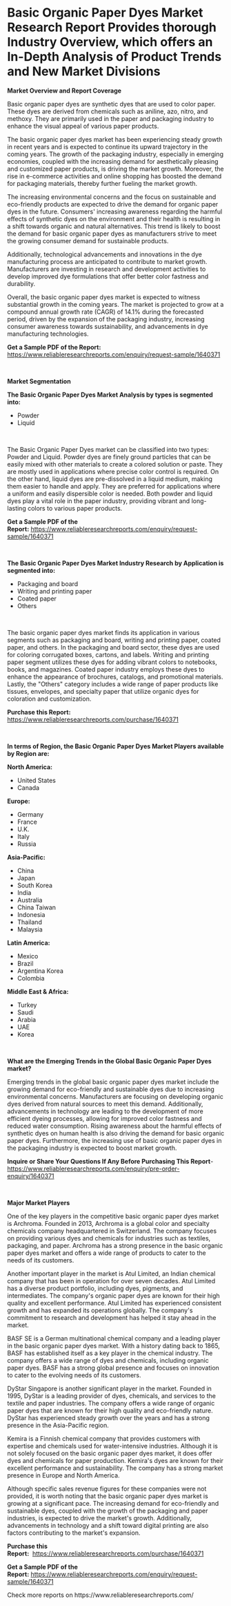 <p><h1>Basic Organic Paper Dyes Market Research Report Provides thorough Industry Overview, which offers an In-Depth Analysis of Product Trends and New Market Divisions</h1></p><p><strong>Market Overview and Report Coverage</strong></p>
<p><p>Basic organic paper dyes are synthetic dyes that are used to color paper. These dyes are derived from chemicals such as aniline, azo, nitro, and methoxy. They are primarily used in the paper and packaging industry to enhance the visual appeal of various paper products.</p><p>The basic organic paper dyes market has been experiencing steady growth in recent years and is expected to continue its upward trajectory in the coming years. The growth of the packaging industry, especially in emerging economies, coupled with the increasing demand for aesthetically pleasing and customized paper products, is driving the market growth. Moreover, the rise in e-commerce activities and online shopping has boosted the demand for packaging materials, thereby further fueling the market growth.</p><p>The increasing environmental concerns and the focus on sustainable and eco-friendly products are expected to drive the demand for organic paper dyes in the future. Consumers' increasing awareness regarding the harmful effects of synthetic dyes on the environment and their health is resulting in a shift towards organic and natural alternatives. This trend is likely to boost the demand for basic organic paper dyes as manufacturers strive to meet the growing consumer demand for sustainable products.</p><p>Additionally, technological advancements and innovations in the dye manufacturing process are anticipated to contribute to market growth. Manufacturers are investing in research and development activities to develop improved dye formulations that offer better color fastness and durability.</p><p>Overall, the basic organic paper dyes market is expected to witness substantial growth in the coming years. The market is projected to grow at a compound annual growth rate (CAGR) of 14.1% during the forecasted period, driven by the expansion of the packaging industry, increasing consumer awareness towards sustainability, and advancements in dye manufacturing technologies.</p></p>
<p><strong>Get a Sample PDF of the Report:</strong> <a href="https://www.reliableresearchreports.com/enquiry/request-sample/1640371">https://www.reliableresearchreports.com/enquiry/request-sample/1640371</a></p>
<p>&nbsp;</p>
<p><strong>Market Segmentation</strong></p>
<p><strong>The Basic Organic Paper Dyes Market Analysis by types is segmented into:</strong></p>
<p><ul><li>Powder</li><li>Liquid</li></ul></p>
<p>&nbsp;</p>
<p><p>The Basic Organic Paper Dyes market can be classified into two types: Powder and Liquid. Powder dyes are finely ground particles that can be easily mixed with other materials to create a colored solution or paste. They are mostly used in applications where precise color control is required. On the other hand, liquid dyes are pre-dissolved in a liquid medium, making them easier to handle and apply. They are preferred for applications where a uniform and easily dispersible color is needed. Both powder and liquid dyes play a vital role in the paper industry, providing vibrant and long-lasting colors to various paper products.</p></p>
<p><strong>Get a Sample PDF of the Report:</strong>&nbsp;<a href="https://www.reliableresearchreports.com/enquiry/request-sample/1640371">https://www.reliableresearchreports.com/enquiry/request-sample/1640371</a></p>
<p>&nbsp;</p>
<p><strong>The Basic Organic Paper Dyes Market Industry Research by Application is segmented into:</strong></p>
<p><ul><li>Packaging and board</li><li>Writing and printing paper</li><li>Coated paper</li><li>Others</li></ul></p>
<p>&nbsp;</p>
<p><p>The basic organic paper dyes market finds its application in various segments such as packaging and board, writing and printing paper, coated paper, and others. In the packaging and board sector, these dyes are used for coloring corrugated boxes, cartons, and labels. Writing and printing paper segment utilizes these dyes for adding vibrant colors to notebooks, books, and magazines. Coated paper industry employs these dyes to enhance the appearance of brochures, catalogs, and promotional materials. Lastly, the "Others" category includes a wide range of paper products like tissues, envelopes, and specialty paper that utilize organic dyes for coloration and customization.</p></p>
<p><strong>Purchase this Report:</strong>&nbsp; <a href="https://www.reliableresearchreports.com/purchase/1640371">https://www.reliableresearchreports.com/purchase/1640371</a></p>
<p>&nbsp;</p>
<p><strong>In terms of Region, the Basic Organic Paper Dyes Market Players available by Region are:</strong></p>
<p>
    <p> <strong> North America: </strong>
        <ul>
            <li>United States</li>
            <li>Canada</li>
        </ul>
        </p> 
    <p> <strong> Europe: </strong>
        <ul>
            <li>Germany</li>
            <li>France</li>
            <li>U.K.</li>
            <li>Italy</li>
            <li>Russia</li>
        </ul>
        </p> 
    <p> <strong> Asia-Pacific: </strong>
        <ul>
            <li>China</li>
            <li>Japan</li>
            <li>South Korea</li>
            <li>India</li>
            <li>Australia</li>
            <li>China Taiwan</li>
            <li>Indonesia</li>
            <li>Thailand</li>
            <li>Malaysia</li>
        </ul>
        </p> 
    <p> <strong> Latin America: </strong>
        <ul>
            <li>Mexico</li>
            <li>Brazil</li>
            <li>Argentina Korea</li>
            <li>Colombia</li>
        </ul>
        </p> 
    <p> <strong> Middle East & Africa: </strong>
        <ul>
            <li>Turkey</li>
            <li>Saudi</li>
            <li>Arabia</li>
            <li>UAE</li>
            <li>Korea</li>
        </ul>
    </p>
    </p>
<p>&nbsp;</p>
<p><strong>What are the Emerging Trends in the Global Basic Organic Paper Dyes market?</strong></p>
<p><p>Emerging trends in the global basic organic paper dyes market include the growing demand for eco-friendly and sustainable dyes due to increasing environmental concerns. Manufacturers are focusing on developing organic dyes derived from natural sources to meet this demand. Additionally, advancements in technology are leading to the development of more efficient dyeing processes, allowing for improved color fastness and reduced water consumption. Rising awareness about the harmful effects of synthetic dyes on human health is also driving the demand for basic organic paper dyes. Furthermore, the increasing use of basic organic paper dyes in the packaging industry is expected to boost market growth.</p></p>
<p><strong>Inquire or Share Your Questions If Any Before Purchasing This Report</strong>- <a href="https://www.reliableresearchreports.com/enquiry/pre-order-enquiry/1640371">https://www.reliableresearchreports.com/enquiry/pre-order-enquiry/1640371</a></p>
<p>&nbsp;</p>
<p><strong>Major Market Players</strong></p>
<p><p>One of the key players in the competitive basic organic paper dyes market is Archroma. Founded in 2013, Archroma is a global color and specialty chemicals company headquartered in Switzerland. The company focuses on providing various dyes and chemicals for industries such as textiles, packaging, and paper. Archroma has a strong presence in the basic organic paper dyes market and offers a wide range of products to cater to the needs of its customers.</p><p>Another important player in the market is Atul Limited, an Indian chemical company that has been in operation for over seven decades. Atul Limited has a diverse product portfolio, including dyes, pigments, and intermediates. The company's organic paper dyes are known for their high quality and excellent performance. Atul Limited has experienced consistent growth and has expanded its operations globally. The company's commitment to research and development has helped it stay ahead in the market.</p><p>BASF SE is a German multinational chemical company and a leading player in the basic organic paper dyes market. With a history dating back to 1865, BASF has established itself as a key player in the chemical industry. The company offers a wide range of dyes and chemicals, including organic paper dyes. BASF has a strong global presence and focuses on innovation to cater to the evolving needs of its customers.</p><p>DyStar Singapore is another significant player in the market. Founded in 1995, DyStar is a leading provider of dyes, chemicals, and services to the textile and paper industries. The company offers a wide range of organic paper dyes that are known for their high quality and eco-friendly nature. DyStar has experienced steady growth over the years and has a strong presence in the Asia-Pacific region.</p><p>Kemira is a Finnish chemical company that provides customers with expertise and chemicals used for water-intensive industries. Although it is not solely focused on the basic organic paper dyes market, it does offer dyes and chemicals for paper production. Kemira's dyes are known for their excellent performance and sustainability. The company has a strong market presence in Europe and North America.</p><p>Although specific sales revenue figures for these companies were not provided, it is worth noting that the basic organic paper dyes market is growing at a significant pace. The increasing demand for eco-friendly and sustainable dyes, coupled with the growth of the packaging and paper industries, is expected to drive the market's growth. Additionally, advancements in technology and a shift toward digital printing are also factors contributing to the market's expansion.</p></p>
<p><strong>Purchase this Report:</strong>&nbsp;&nbsp;<a href="https://www.reliableresearchreports.com/purchase/1640371">https://www.reliableresearchreports.com/purchase/1640371</a></p>
<p></p>
<p><strong>Get a Sample PDF of the Report:</strong>&nbsp;<a href="https://www.reliableresearchreports.com/enquiry/request-sample/1640371">https://www.reliableresearchreports.com/enquiry/request-sample/1640371</a></p>
<p>Check more reports on https://www.reliableresearchreports.com/</p>